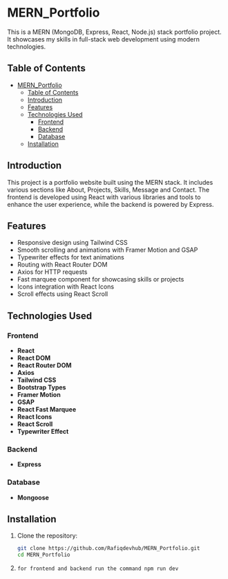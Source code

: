 # MERN_Portfolio

This is a MERN (MongoDB, Express, React, Node.js) stack portfolio project. It showcases my skills in full-stack web development using modern technologies.

## Table of Contents

- [MERN\_Portfolio](#mern_portfolio)
  - [Table of Contents](#table-of-contents)
  - [Introduction](#introduction)
  - [Features](#features)
  - [Technologies Used](#technologies-used)
    - [Frontend](#frontend)
    - [Backend](#backend)
    - [Database](#database)
  - [Installation](#installation)

## Introduction

This project is a portfolio website built using the MERN stack. It includes various sections like About, Projects, Skills, Message and Contact. The frontend is developed using React with various libraries and tools to enhance the user experience, while the backend is powered by Express.

## Features

- Responsive design using Tailwind CSS
- Smooth scrolling and animations with Framer Motion and GSAP
- Typewriter effects for text animations
- Routing with React Router DOM
- Axios for HTTP requests
- Fast marquee component for showcasing skills or projects
- Icons integration with React Icons
- Scroll effects using React Scroll

## Technologies Used

### Frontend

- **React**
- **React DOM**
- **React Router DOM**
- **Axios**
- **Tailwind CSS**
- **Bootstrap Types**
- **Framer Motion**
- **GSAP**
- **React Fast Marquee**
- **React Icons**
- **React Scroll**
- **Typewriter Effect**

### Backend

- **Express**

### Database

- **Mongoose**

## Installation

1. Clone the repository:
   ```bash
   git clone https://github.com/Rafiqdevhub/MERN_Portfolio.git
   cd MERN_Portfolio
   ```
2. `for frontend and backend run the command npm run dev`
